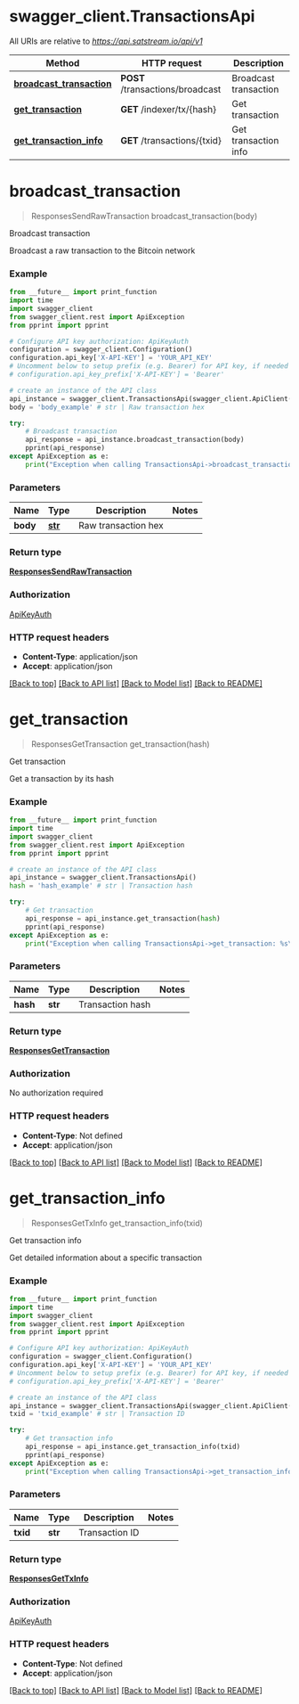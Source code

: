 # swagger_client.TransactionsApi

All URIs are relative to *https://api.satstream.io/api/v1*

Method | HTTP request | Description
------------- | ------------- | -------------
[**broadcast_transaction**](TransactionsApi.md#broadcast_transaction) | **POST** /transactions/broadcast | Broadcast transaction
[**get_transaction**](TransactionsApi.md#get_transaction) | **GET** /indexer/tx/{hash} | Get transaction
[**get_transaction_info**](TransactionsApi.md#get_transaction_info) | **GET** /transactions/{txid} | Get transaction info

# **broadcast_transaction**
> ResponsesSendRawTransaction broadcast_transaction(body)

Broadcast transaction

Broadcast a raw transaction to the Bitcoin network

### Example
```python
from __future__ import print_function
import time
import swagger_client
from swagger_client.rest import ApiException
from pprint import pprint

# Configure API key authorization: ApiKeyAuth
configuration = swagger_client.Configuration()
configuration.api_key['X-API-KEY'] = 'YOUR_API_KEY'
# Uncomment below to setup prefix (e.g. Bearer) for API key, if needed
# configuration.api_key_prefix['X-API-KEY'] = 'Bearer'

# create an instance of the API class
api_instance = swagger_client.TransactionsApi(swagger_client.ApiClient(configuration))
body = 'body_example' # str | Raw transaction hex

try:
    # Broadcast transaction
    api_response = api_instance.broadcast_transaction(body)
    pprint(api_response)
except ApiException as e:
    print("Exception when calling TransactionsApi->broadcast_transaction: %s\n" % e)
```

### Parameters

Name | Type | Description  | Notes
------------- | ------------- | ------------- | -------------
 **body** | [**str**](str.md)| Raw transaction hex | 

### Return type

[**ResponsesSendRawTransaction**](ResponsesSendRawTransaction.md)

### Authorization

[ApiKeyAuth](../README.md#ApiKeyAuth)

### HTTP request headers

 - **Content-Type**: application/json
 - **Accept**: application/json

[[Back to top]](#) [[Back to API list]](../README.md#documentation-for-api-endpoints) [[Back to Model list]](../README.md#documentation-for-models) [[Back to README]](../README.md)

# **get_transaction**
> ResponsesGetTransaction get_transaction(hash)

Get transaction

Get a transaction by its hash

### Example
```python
from __future__ import print_function
import time
import swagger_client
from swagger_client.rest import ApiException
from pprint import pprint

# create an instance of the API class
api_instance = swagger_client.TransactionsApi()
hash = 'hash_example' # str | Transaction hash

try:
    # Get transaction
    api_response = api_instance.get_transaction(hash)
    pprint(api_response)
except ApiException as e:
    print("Exception when calling TransactionsApi->get_transaction: %s\n" % e)
```

### Parameters

Name | Type | Description  | Notes
------------- | ------------- | ------------- | -------------
 **hash** | **str**| Transaction hash | 

### Return type

[**ResponsesGetTransaction**](ResponsesGetTransaction.md)

### Authorization

No authorization required

### HTTP request headers

 - **Content-Type**: Not defined
 - **Accept**: application/json

[[Back to top]](#) [[Back to API list]](../README.md#documentation-for-api-endpoints) [[Back to Model list]](../README.md#documentation-for-models) [[Back to README]](../README.md)

# **get_transaction_info**
> ResponsesGetTxInfo get_transaction_info(txid)

Get transaction info

Get detailed information about a specific transaction

### Example
```python
from __future__ import print_function
import time
import swagger_client
from swagger_client.rest import ApiException
from pprint import pprint

# Configure API key authorization: ApiKeyAuth
configuration = swagger_client.Configuration()
configuration.api_key['X-API-KEY'] = 'YOUR_API_KEY'
# Uncomment below to setup prefix (e.g. Bearer) for API key, if needed
# configuration.api_key_prefix['X-API-KEY'] = 'Bearer'

# create an instance of the API class
api_instance = swagger_client.TransactionsApi(swagger_client.ApiClient(configuration))
txid = 'txid_example' # str | Transaction ID

try:
    # Get transaction info
    api_response = api_instance.get_transaction_info(txid)
    pprint(api_response)
except ApiException as e:
    print("Exception when calling TransactionsApi->get_transaction_info: %s\n" % e)
```

### Parameters

Name | Type | Description  | Notes
------------- | ------------- | ------------- | -------------
 **txid** | **str**| Transaction ID | 

### Return type

[**ResponsesGetTxInfo**](ResponsesGetTxInfo.md)

### Authorization

[ApiKeyAuth](../README.md#ApiKeyAuth)

### HTTP request headers

 - **Content-Type**: Not defined
 - **Accept**: application/json

[[Back to top]](#) [[Back to API list]](../README.md#documentation-for-api-endpoints) [[Back to Model list]](../README.md#documentation-for-models) [[Back to README]](../README.md)

